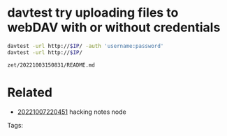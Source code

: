 # davtest try uploading files to webDAV with or without credentials
```bash
davtest -url http://$IP/ -auth 'username:password'
davtest -url http://$IP/
```

` zet/20221003150831/README.md `

# Related

- [20221007220451](/zet/20221007220451/README.md) hacking notes node


Tags:

    
